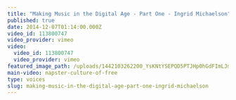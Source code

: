 ```yaml
---
title: "Making Music in the Digital Age - Part One - Ingrid Michaelson"
published: true
date: 2014-12-07T01:14:00.000Z
video_id: 113800747
video_provider: vimeo
video:
  video_id: 113800747
  video_provider: vimeo
featured_image_path: /uploads/1442103262200_YsKNtYSEPQD5PTJHp0hGdFImLJm-p8YZw1KAjv3kR0wiwnmn2p85tSglt3fRN5scVGRurGjXy13WdAH1hTp5Cs2AQqdi4qgV%3Ds1440
main-video: napster-culture-of-free
type: voices
slug: making-music-in-the-digital-age-part-one-ingrid-michaelson
---
```

